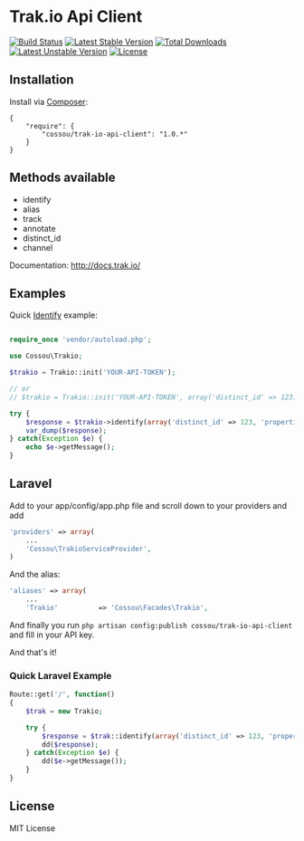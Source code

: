 # Trak.io Api Client

[![Build Status](https://travis-ci.org/cossou/trak-io-api.png?branch=master)](https://travis-ci.org/cossou/trak-io-api)
[![Latest Stable Version](https://poser.pugx.org/cossou/trak-io-api-client/v/stable.png)](https://packagist.org/packages/cossou/trak-io-api-client) 
[![Total Downloads](https://poser.pugx.org/cossou/trak-io-api-client/downloads.png)](https://packagist.org/packages/cossou/trak-io-api-client) 
[![Latest Unstable Version](https://poser.pugx.org/cossou/trak-io-api-client/v/unstable.png)](https://packagist.org/packages/cossou/trak-io-api-client) 
[![License](https://poser.pugx.org/cossou/trak-io-api-client/license.png)](https://packagist.org/packages/cossou/trak-io-api-client)

## Installation 

Install via [Composer](http://getcomposer.org/):

```
{
    "require": {
        "cossou/trak-io-api-client": "1.0.*"
    }
}

```

## Methods available

* identify
* alias
* track
* annotate
* distinct_id
* channel

Documentation: http://docs.trak.io/

## Examples

Quick [Identify](http://docs.trak.io/identify.html) example:

```php

require_once 'vendor/autoload.php';

use Cossou\Trakio;

$trakio = Trakio::init('YOUR-API-TOKEN');

// or
// $trakio = Trakio::init('YOUR-API-TOKEN', array('distinct_id' => 123));

try {
    $response = $trakio->identify(array('distinct_id' => 123, 'properties' => array('name' => 'Hélder Duarte')));
    var_dump($response);
} catch(Exception $e) {
    echo $e->getMessage();
}

```

## Laravel

Add to your app/config/app.php file and scroll down to your providers and add

```php
'providers' => array(
    ...
    'Cossou\TrakioServiceProvider',
)
```

And the alias:

```php
'aliases' => array(
	...
   	'Trakio'		  => 'Cossou\Facades\Trakio',

```

And finally you run `php artisan config:publish cossou/trak-io-api-client` and fill in your API key.

And that's it!

### Quick Laravel Example

```php
Route::get('/', function()
{
	$trak = new Trakio;

	try {
		$response = $trak::identify(array('distinct_id' => 123, 'properties' => array('name' => 'Hélder Duarte')));
		dd($response);
	} catch(Exception $e) {
		dd($e->getMessage());
	}	
}

```

## License

MIT License
